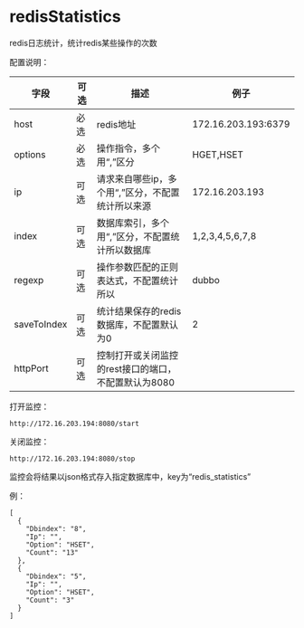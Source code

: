 # redisStatistics
redis日志统计，统计redis某些操作的次数



配置说明：

| 字段          | 可选   | 描述                             | 例子                  |
| ----------- | ---- | ------------------------------ | ------------------- |
| host        | 必选   | redis地址                        | 172.16.203.193:6379 |
| options     | 必选   | 操作指令，多个用“,”区分                  | HGET,HSET           |
| ip          | 可选   | 请求来自哪些ip，多个用“,”区分，不配置统计所以来源    | 172.16.203.193      |
| index       | 可选   | 数据库索引，多个用“,”区分，不配置统计所以数据库      | 1,2,3,4,5,6,7,8     |
| regexp      | 可选   | 操作参数匹配的正则表达式，不配置统计所以           | dubbo               |
| saveToIndex | 可选   | 统计结果保存的redis数据库，不配置默认为0        | 2                   |
| httpPort    | 可选   | 控制打开或关闭监控的rest接口的端口，不配置默认为8080 |                     |



打开监控：

```
http://172.16.203.194:8080/start

```

关闭监控：

```
http://172.16.203.194:8080/stop

```

监控会将结果以json格式存入指定数据库中，key为“redis_statistics”

例：

```
[
  {
    "Dbindex": "8",
    "Ip": "",
    "Option": "HSET",
    "Count": "13"
  },
  {
    "Dbindex": "5",
    "Ip": "",
    "Option": "HSET",
    "Count": "3"
  }
]
```

